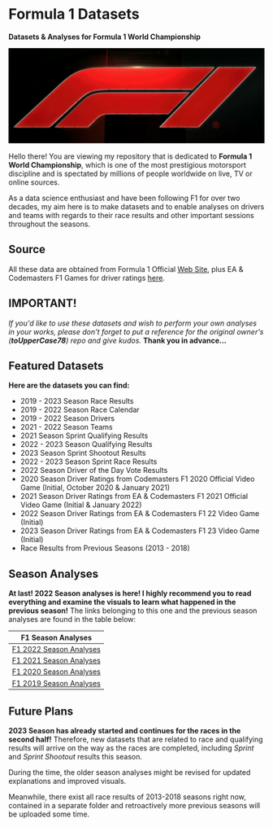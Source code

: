# Formula 1 Datasets

**Datasets & Analyses for Formula 1 World Championship**

<!-- ![F1 logo](https://i.ibb.co/0Cv5J79/f1-logo-present.png) -->
![F1 Logo](F1_2023_logo.png)

Hello there! You are viewing my repository that is dedicated to **Formula 1 World Championship**, which is one of the most prestigious motorsport discipline and is spectated by millions of people worldwide on live, TV or online sources.

As a data science enthusiast and have been following F1 for over two decades, my aim here is to make datasets and to enable analyses on drivers and teams with regards to their race results and other important sessions throughout the seasons.

## Source

All these data are obtained from Formula 1 Official [Web Site](https://www.formula1.com/), plus EA & Codemasters F1 Games for driver ratings [here](https://www.ea.com/games/f1/driver-ratings?isLocalized=true).

## IMPORTANT!

_If you'd like to use these datasets and wish to perform your own analyses in your works, please don't forget to put a reference for the original owner's (**toUpperCase78**) repo and give kudos._ **Thank you in advance...**

## Featured Datasets

**Here are the datasets you can find:**

- 2019 - 2023 Season Race Results
- 2019 - 2022 Season Race Calendar
- 2019 - 2022 Season Drivers
- 2021 - 2022 Season Teams
- 2021 Season Sprint Qualifying Results
- 2022 - 2023 Season Qualifying Results
- 2023 Season Sprint Shootout Results
- 2022 - 2023 Season Sprint Race Results
- 2022 Season Driver of the Day Vote Results
- 2020 Season Driver Ratings from Codemasters F1 2020 Official Video Game (Initial, October 2020 & January 2021)
- 2021 Season Driver Ratings from EA & Codemasters F1 2021 Official Video Game (Initial & January 2022)
- 2022 Season Driver Ratings from EA & Codemasters F1 22 Video Game (Initial)
- 2023 Season Driver Ratings from EA & Codemasters F1 23 Video Game (Initial)
- Race Results from Previous Seasons (2013 - 2018)

## Season Analyses

**At last! 2022 Season analyses is here! I highly recommend you to read everything and examine the visuals to learn what happened in the previous season!** The links belonging to this one and the previous season analyses are found in the table below:

| F1 Season Analyses |
|--------------------|
| [F1 2022 Season Analyses](F1_2022Season_Analysis.ipynb)|
| [F1 2021 Season Analyses](F1_2021Season_Analysis.ipynb)|
| [F1 2020 Season Analyses](F1_2020season_analysis.ipynb)|
| [F1 2019 Season Analyses](F1_2019season_analysis.ipynb)|

## Future Plans

**2023 Season has already started and continues for the races in the second half!** Therefore, new datasets that are related to race and qualifying results will arrive on the way as the races are completed, including _Sprint_ and _Sprint Shootout_ results this season.

During the time, the older season analyses might be revised for updated explanations and improved visuals.

Meanwhile, there exist all race results of 2013-2018 seasons right now, contained in a separate folder and retroactively more previous seasons will be uploaded some time.
